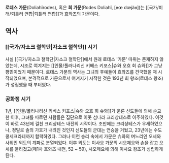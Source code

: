 **로데스 가문**(Doliahîrodes), 혹은 **회 가문**(Rodes Doliahî, [ʁœ dœjäʁ])는 [[국가/미래/퇴틀러 연합|퇴틀러 연합]]과 흐와즈의 가문이다.

## 역사
### [[국가/자소크 철학단|자소크 철학단]] 시기
사실 [[국가/자소크 철학단|자소크 철학단]]에서 원래 로데스 '가문' 따위는 존재하지 않았는데, 시조로 여겨지는 [[인물/폴러나리신 키베스 키포스|슈와 오흐 회 슈와]]가 그냥 평민이었기 때문이다. 로데스 가문의 역사는 그녀의 후예들이 흐와즈를 건국했을 때 시작되었으며, 본격적으로 가문으로서 여겨지기 시작한 것은 193년 회 왕조(로데스 왕조)가 성립했을 때 부터였다.

### 공화정 시기
1년, [[인물/폴러나리신 키베스 키포스|슈와 오흐 회 슈와]]가 운론 신도들에 의해 순교한 이후, 그녀를 따르던 사람들은 집단으로 이웃 섬나라 크리상테스로 이주하였다. 이것이 바로 43년에 걸친 크리상테스 내전의 시작이다. 초반에는 크리상테스가 우세하였으나, 정말로 솔의 가호가 내려진 것인지 신도들의 군대는 연승을 거뒀고, 23년에는 수도 콩세크라테까지 함락하였다. 그러나 이런 승리 속에서 가문은 슈와의 며느리인 오셰와 사위인 외도의 계파로 분열되었다. 이후 외도는 이사요 가문의 시오제요와 손을 잡고 오셰를 물리쳤고(제1차 흐와즈 내전, 52 ~ 59), 시오제요에 의해 이사요 왕조가 성립하게 된다.